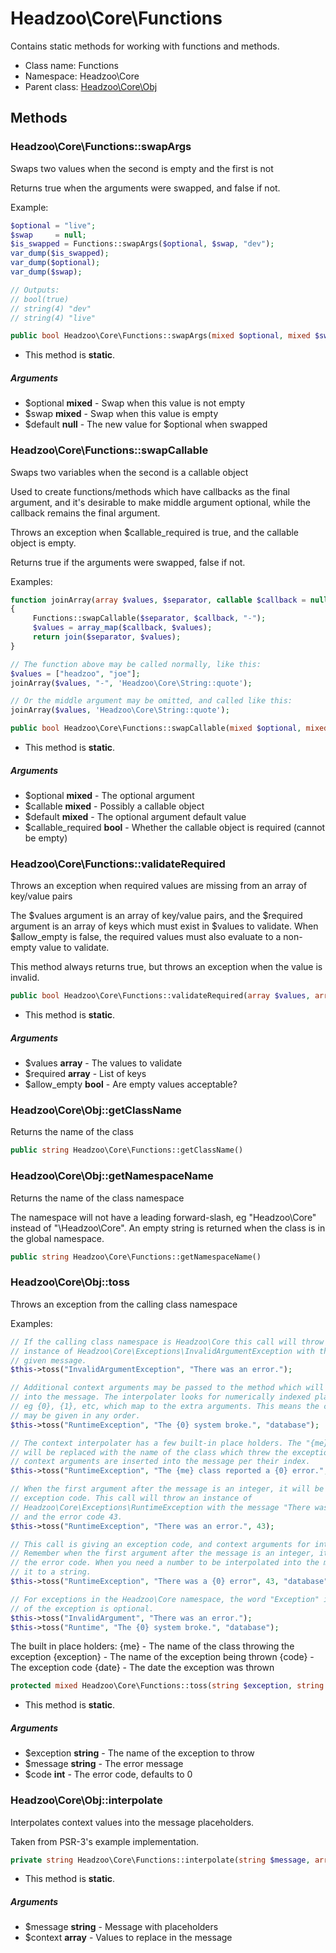 Headzoo\Core\Functions
===============

Contains static methods for working with functions and methods.




* Class name: Functions
* Namespace: Headzoo\Core
* Parent class: [Headzoo\Core\Obj](Headzoo-Core-Obj.md)







Methods
-------


### Headzoo\Core\Functions::swapArgs
Swaps two values when the second is empty and the first is not

Returns true when the arguments were swapped, and false if not.

Example:
```php
$optional = "live";
$swap     = null;
$is_swapped = Functions::swapArgs($optional, $swap, "dev");
var_dump($is_swapped);
var_dump($optional);
var_dump($swap);

// Outputs:
// bool(true)
// string(4) "dev"
// string(4) "live"
```
```php
public bool Headzoo\Core\Functions::swapArgs(mixed $optional, mixed $swap, null $default)
```

* This method is **static**.

##### Arguments

* $optional **mixed** - Swap when this value is not empty
* $swap **mixed** - Swap when this value is empty
* $default **null** - The new value for $optional when swapped



### Headzoo\Core\Functions::swapCallable
Swaps two variables when the second is a callable object

Used to create functions/methods which have callbacks as the final argument, and
it's desirable to make middle argument optional, while the callback remains the
final argument.

Throws an exception when $callable_required is true, and the callable object is
empty.

Returns true if the arguments were swapped, false if not.

Examples:
```php
function joinArray(array $values, $separator, callable $callback = null)
{
     Functions::swapCallable($separator, $callback, "-");
     $values = array_map($callback, $values);
     return join($separator, $values);
}

// The function above may be called normally, like this:
$values = ["headzoo", "joe"];
joinArray($values, "-", 'Headzoo\Core\String::quote');

// Or the middle argument may be omitted, and called like this:
joinArray($values, 'Headzoo\Core\String::quote');
```
```php
public bool Headzoo\Core\Functions::swapCallable(mixed $optional, mixed $callable, mixed $default, bool $callable_required)
```

* This method is **static**.

##### Arguments

* $optional **mixed** - The optional argument
* $callable **mixed** - Possibly a callable object
* $default **mixed** - The optional argument default value
* $callable_required **bool** - Whether the callable object is required (cannot be empty)



### Headzoo\Core\Functions::validateRequired
Throws an exception when required values are missing from an array of key/value pairs

The $values argument is an array of key/value pairs, and the $required argument is an array
of keys which must exist in $values to validate. When $allow_empty is false, the required values
must also evaluate to a non-empty value to validate.

This method always returns true, but throws an exception when the value is invalid.
```php
public bool Headzoo\Core\Functions::validateRequired(array $values, array $required, bool $allow_empty)
```

* This method is **static**.

##### Arguments

* $values **array** - The values to validate
* $required **array** - List of keys
* $allow_empty **bool** - Are empty values acceptable?



### Headzoo\Core\Obj::getClassName
Returns the name of the class


```php
public string Headzoo\Core\Functions::getClassName()
```




### Headzoo\Core\Obj::getNamespaceName
Returns the name of the class namespace

The namespace will not have a leading forward-slash, eg "Headzoo\Core" instead
of "\Headzoo\Core". An empty string is returned when the class is in the
global namespace.
```php
public string Headzoo\Core\Functions::getNamespaceName()
```




### Headzoo\Core\Obj::toss
Throws an exception from the calling class namespace

Examples:
```php
// If the calling class namespace is Headzoo\Core this call will throw an
// instance of Headzoo\Core\Exceptions\InvalidArgumentException with the
// given message.
$this->toss("InvalidArgumentException", "There was an error.");

// Additional context arguments may be passed to the method which will be interpolated
// into the message. The interpolater looks for numerically indexed place holders,
// eg {0}, {1}, etc, which map to the extra arguments. This means the context arguments
// may be given in any order.
$this->toss("RuntimeException", "The {0} system broke.", "database");

// The context interpolater has a few built-in place holders. The "{me}" place holder
// will be replaced with the name of the class which threw the exception. Additional
// context arguments are inserted into the message per their index.
$this->toss("RuntimeException", "The {me} class reported a {0} error.", "serious");

// When the first argument after the message is an integer, it will be used as the
// exception code. This call will throw an instance of
// Headzoo\Core\Exceptions\RuntimeException with the message "There was an error",
// and the error code 43.
$this->toss("RuntimeException", "There was an error.", 43);

// This call is giving an exception code, and context arguments for interpolation.
// Remember when the first argument after the message is an integer, it's treated as
// the error code. When you need a number to be interpolated into the message, cast
// it to a string.
$this->toss("RuntimeException", "There was a {0} error", 43, "database");

// For exceptions in the Headzoo\Core namespace, the word "Exception" in the name
// of the exception is optional.
$this->toss("InvalidArgument", "There was an error.");
$this->toss("Runtime", "The {0} system broke.", "database");
```

The built in place holders:
 {me}        - The name of the class throwing the exception
 {exception} - The name of the exception being thrown
 {code}      - The exception code
 {date}      - The date the exception was thrown
```php
protected mixed Headzoo\Core\Functions::toss(string $exception, string $message, int $code)
```

* This method is **static**.

##### Arguments

* $exception **string** - The name of the exception to throw
* $message **string** - The error message
* $code **int** - The error code, defaults to 0



### Headzoo\Core\Obj::interpolate
Interpolates context values into the message placeholders.

Taken from PSR-3's example implementation.
```php
private string Headzoo\Core\Functions::interpolate(string $message, array $context)
```

* This method is **static**.

##### Arguments

* $message **string** - Message with placeholders
* $context **array** - Values to replace in the message


